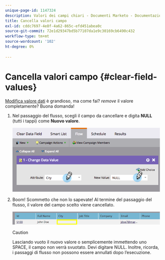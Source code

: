 ```yaml
---
unique-page-id: 1147324
description: Valori dei campi chiari - Documenti Marketo - Documentazione del prodotto
title: Cancella valori campo
exl-id: cddc7697-4e8f-4a62-865c-efd451abea0c
source-git-commit: 72e1d29347bd5b77107da1e9c30169cb6490c432
workflow-type: tm+mt
source-wordcount: '102'
ht-degree: 0%

---
```


# Cancella valori campo {#clear-field-values}

[Modifica valore dati](/help/marketo/product-docs/core-marketo-concepts/smart-campaigns/flow-actions/change-data-value.md) è grandioso, ma come fai? _remove_ il valore completamente? Buona domanda!

1. Nel passaggio del flusso, scegli il campo da cancellare e digita **NULL** (tutti i tappi) come **Nuovo valore**.

   ![](assets/image2015-3-19-10-3a6-3a14.png)

1. Boom! Scommetto che non lo sapevate! Al termine del passaggio del flusso, il valore del campo scelto viene cancellato.

   ![](assets/image2015-3-19-10-3a11-3a9.png)

   >[!CAUTION]
   >
   >Lasciando vuoto il nuovo valore o semplicemente immettendo uno SPACE, il campo non verrà svuotato. Devi digitare NULL. Inoltre, ricorda, i passaggi di flusso non possono essere annullati dopo l’esecuzione.
